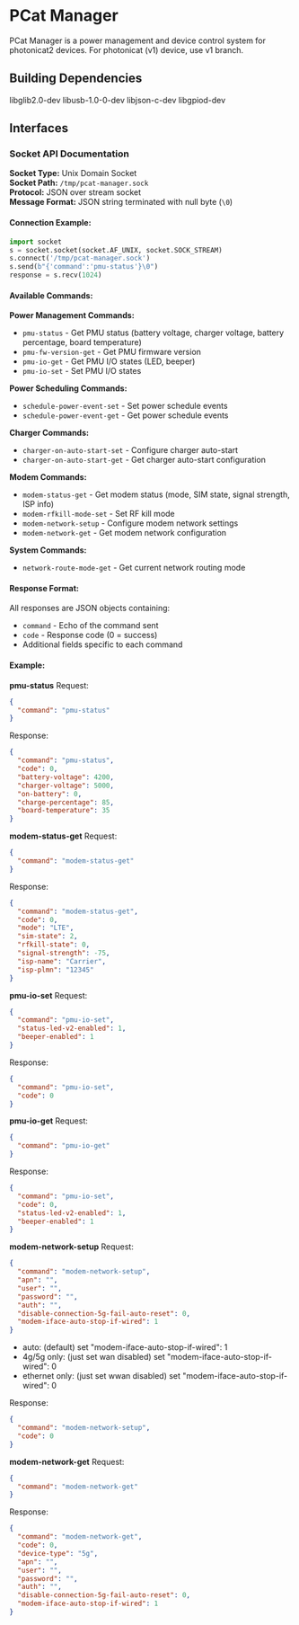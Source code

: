 # PCat Manager

PCat Manager is a power management and device control system for photonicat2 devices.
For photonicat (v1) device, use v1 branch.

## Building Dependencies

libglib2.0-dev libusb-1.0-0-dev libjson-c-dev libgpiod-dev

## Interfaces

### Socket API Documentation

**Socket Type:** Unix Domain Socket  
**Socket Path:** `/tmp/pcat-manager.sock`  
**Protocol:** JSON over stream socket  
**Message Format:** JSON string terminated with null byte (`\0`)

#### Connection Example:
```python
import socket
s = socket.socket(socket.AF_UNIX, socket.SOCK_STREAM)
s.connect('/tmp/pcat-manager.sock')
s.send(b"{'command':'pmu-status'}\0")
response = s.recv(1024)
```

#### Available Commands:

**Power Management Commands:**
- `pmu-status` - Get PMU status (battery voltage, charger voltage, battery percentage, board temperature)
- `pmu-fw-version-get` - Get PMU firmware version
- `pmu-io-get` - Get PMU I/O states (LED, beeper)
- `pmu-io-set` - Set PMU I/O states

**Power Scheduling Commands:**
- `schedule-power-event-set` - Set power schedule events
- `schedule-power-event-get` - Get power schedule events

**Charger Commands:**
- `charger-on-auto-start-set` - Configure charger auto-start
- `charger-on-auto-start-get` - Get charger auto-start configuration

**Modem Commands:**
- `modem-status-get` - Get modem status (mode, SIM state, signal strength, ISP info)
- `modem-rfkill-mode-set` - Set RF kill mode
- `modem-network-setup` - Configure modem network settings
- `modem-network-get` - Get modem network configuration

**System Commands:**
- `network-route-mode-get` - Get current network routing mode

#### Response Format:
All responses are JSON objects containing:
- `command` - Echo of the command sent
- `code` - Response code (0 = success)
- Additional fields specific to each command

#### Example:

**pmu-status**
Request:
```json
{
  "command": "pmu-status"
}
```

Response:
```json
{
  "command": "pmu-status",
  "code": 0,
  "battery-voltage": 4200,
  "charger-voltage": 5000,
  "on-battery": 0,
  "charge-percentage": 85,
  "board-temperature": 35
}
```

**modem-status-get**
Request:
```json
{
  "command": "modem-status-get"
}
```

Response:
```json
{
  "command": "modem-status-get", 
  "code": 0,
  "mode": "LTE",
  "sim-state": 2,
  "rfkill-state": 0,
  "signal-strength": -75,
  "isp-name": "Carrier",
  "isp-plmn": "12345"
}
```

**pmu-io-set**
Request:
```json
{
  "command": "pmu-io-set",
  "status-led-v2-enabled": 1,
  "beeper-enabled": 1
}
```

Response:
```json
{
  "command": "pmu-io-set", 
  "code": 0
}
```

**pmu-io-get**
Request:
```json
{
  "command": "pmu-io-get"
}
```

Response:
```json
{
  "command": "pmu-io-set", 
  "code": 0,
  "status-led-v2-enabled": 1,
  "beeper-enabled": 1
}
```



**modem-network-setup**
Request:
```json
{
  "command": "modem-network-setup",
  "apn": "",
  "user": "",
  "password": "",
  "auth": "",
  "disable-connection-5g-fail-auto-reset": 0,
  "modem-iface-auto-stop-if-wired": 1
}
```

- auto: (default) set "modem-iface-auto-stop-if-wired": 1
- 4g/5g only: (just set wan disabled) set "modem-iface-auto-stop-if-wired": 0
- ethernet only: (just set wwan disabled) set "modem-iface-auto-stop-if-wired": 0

Response:
```json
{
  "command": "modem-network-setup", 
  "code": 0
}
```

**modem-network-get**
Request:
```json
{
  "command": "modem-network-get"
}
```

Response:
```json
{
  "command": "modem-network-get", 
  "code": 0,
  "device-type": "5g",
  "apn": "",
  "user": "",
  "password": "",
  "auth": "",
  "disable-connection-5g-fail-auto-reset": 0,
  "modem-iface-auto-stop-if-wired": 1
}
```
